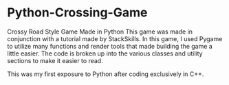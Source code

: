 # Python-Crossing-Game
Crossy Road Style Game Made in Python 
This game was made in conjunction with a tutorial made by StackSkills. In this game, I used Pygame to utilize many functions and render tools
that made building the game a little easier. The code is broken up into the various classes and utility sections to make it easier to read. 

This was my first exposure to Python after coding exclusively in C++. 
